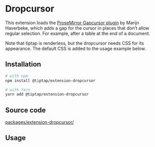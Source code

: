 # Dropcursor
This extension loads the [ProseMirror Gapcursor plugin](https://github.com/ProseMirror/prosemirror-gapcursor) by Marijn Haverbeke, which adds a gap for the cursor in places that don’t allow regular selection. For example, after a table at the end of a document.

Note that tiptap is renderless, but the dropcursor needs CSS for its appearance. The default CSS is added to the usage example below.

## Installation
```bash
# with npm
npm install @tiptap/extension-dropcursor

# with Yarn
yarn add @tiptap/extension-dropcursor
```

## Source code
[packages/extension-dropcursor/](https://github.com/ueberdosis/tiptap-next/blob/main/packages/extension-dropcursor/)

## Usage
<demo name="Extensions/Dropcursor" highlight="" />
